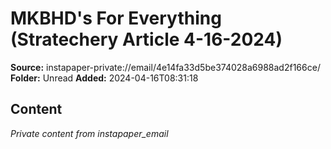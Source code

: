 # MKBHD's For Everything (Stratechery Article 4-16-2024)

**Source:** instapaper-private://email/4e14fa33d5be374028a6988ad2f166ce/
**Folder:** Unread
**Added:** 2024-04-16T08:31:18




## Content
*Private content from instapaper_email*
